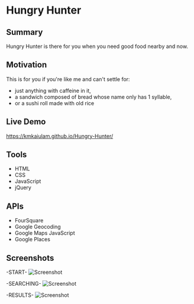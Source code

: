 # Hungry Hunter

## Summary
Hungry Hunter is there for you when you need good food nearby and now.

## Motivation
This is for you if you're like me and can't settle for:
 -  just anything with caffeine in it, 
 -  a sandwich composed of bread whose name only has 1 syllable,
 -  or a sushi roll made with old rice

## Live Demo
https://kmkaiulam.github.io/Hungry-Hunter/ 

## Tools
- HTML
- CSS
- JavaScript
- jQuery

## APIs
 - FourSquare
 - Google Geocoding
 - Google Maps JavaScript
 - Google Places


   
## Screenshots
-START-
![Screenshot](https://github.com/kmlamthinkful/Capstone-One/blob/master/screenshots/Capstone%20One_%20Hungry%20Hunter%20-%20Start%20Page.png)

-SEARCHING-
![Screenshot](https://github.com/kmlamthinkful/Capstone-One/blob/master/screenshots/Capstone%20One_%20Hungry%20Hunter%20%20-%20Search.png)

-RESULTS-
![Screenshot](https://github.com/kmlamthinkful/Capstone-One/blob/master/screenshots/Capstone%20One_%20Hungry%20Hunter%20-%20Results.png)


